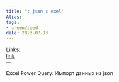 ```yaml
---
title: "с json в exel"
Alias: 
tags:
- green/seed
date: 2023-07-13
---
```

Links:  
[link](https://youtu.be/ky60LOjb7Fs)  
—

Excel Power Query: Импорт данных из json